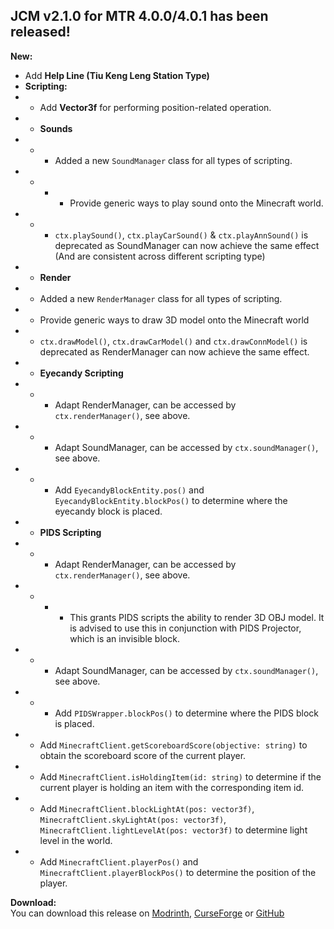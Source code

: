 ## JCM v2.1.0 for MTR 4.0.0/4.0.1 has been released!

**New:**
- Add **Help Line (Tiu Keng Leng Station Type)**
- **Scripting:**
- - Add **Vector3f** for performing position-related operation.
- - **Sounds**
- - - Added a new `SoundManager` class for all types of scripting.
- - - - Provide generic ways to play sound onto the Minecraft world.
- - - `ctx.playSound()`, `ctx.playCarSound()` & `ctx.playAnnSound()` is deprecated as SoundManager can now achieve the same effect (And are consistent across different scripting type)
- - **Render**
- - Added a new `RenderManager` class for all types of scripting.
- - Provide generic ways to draw 3D model onto the Minecraft world
- - `ctx.drawModel()`, `ctx.drawCarModel()` and `ctx.drawConnModel()` is deprecated as RenderManager can now achieve the same effect.
- - **Eyecandy Scripting**
- - - Adapt RenderManager, can be accessed by `ctx.renderManager()`, see above.
- - - Adapt SoundManager, can be accessed by `ctx.soundManager()`, see above.
- - - Add `EyecandyBlockEntity.pos()` and `EyecandyBlockEntity.blockPos()` to determine where the eyecandy block is placed.
- - **PIDS Scripting**
- - - Adapt RenderManager, can be accessed by `ctx.renderManager()`, see above.
- - - - This grants PIDS scripts the ability to render 3D OBJ model. It is advised to use this in conjunction with PIDS Projector, which is an invisible block.
- - - Adapt SoundManager, can be accessed by `ctx.soundManager()`, see above.
- - - Add `PIDSWrapper.blockPos()` to determine where the PIDS block is placed.
- - Add `MinecraftClient.getScoreboardScore(objective: string)` to obtain the scoreboard score of the current player.
- - Add `MinecraftClient.isHoldingItem(id: string)` to determine if the current player is holding an item with the corresponding item id.
- - Add `MinecraftClient.blockLightAt(pos: vector3f)`, `MinecraftClient.skyLightAt(pos: vector3f)`, `MinecraftClient.lightLevelAt(pos: vector3f)` to determine light level in the world.
- - Add `MinecraftClient.playerPos()` and `MinecraftClient.playerBlockPos()` to determine the position of the player.

**Download:**  
You can download this release on [Modrinth](https://modrinth.com/mod/jcm), [CurseForge](https://curseforge.com/minecraft/mc-mods/jcm) or [GitHub](https://github.com/DistrictOfJoban/Joban-Client-Mod/releases)
